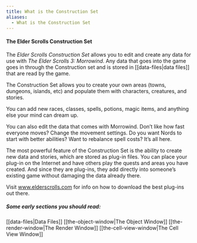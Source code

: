 ```yaml
---
title: What is the Construction Set
aliases:
  - What is the Construction Set
---
```

#### The Elder Scrolls Construction Set

The *Elder Scrolls Construction Set* allows you to edit and create any data for use with *The Elder Scrolls 3: Morrowind*. Any data that goes into the game goes in through the Construction set and is stored in [[data-files|data files]] that are read by the game.

The Construction Set allows you to create your own areas (towns, dungeons, islands, etc) and populate them with characters, creatures, and stories.

You can add new races, classes, spells, potions, magic items, and anything else your mind can dream up. 


You can also edit the data that comes with Morrowind. Don’t like how fast everyone moves? Change the movement settings. Do you want Nords to start with better abilities? Want to rebalance spell costs? It’s all here.

The most powerful feature of the Construction Set is the ability to create new data and stories, which are stored as plug-in files. You can place your plug-in on the Internet and have others play the quests and areas you have created. And since they are plug-ins, they add directly into someone’s existing game without damaging the data already there.


Visit www.elderscrolls.com for info on how to download the best plug-ins out there.

##### Some early sections you should read:
[[data-files|Data Files]]
[[the-object-window|The Object Window]]
[[the-render-window|The Render Window]]
[[the-cell-view-window|The Cell View Window]]